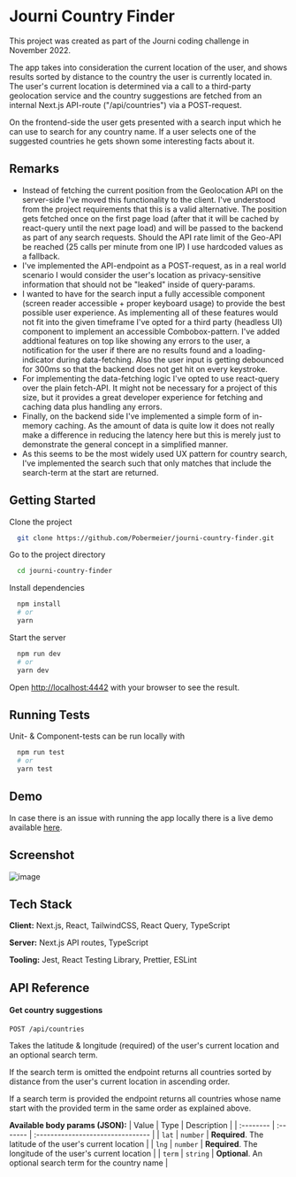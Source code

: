 
# Journi Country Finder

This project was created as part of the Journi coding challenge in November 2022.

The app takes into consideration the current location of the user, and shows results sorted by distance to the country the user is currently located in. The user's current location is determined via a call to a third-party geolocation service and the country suggestions are fetched from an internal Next.js API-route ("/api/countries") via a POST-request.

On the frontend-side the user gets presented with a search input which he can use to search for any country name. If a user selects one of the suggested countries he gets shown some interesting facts about it.

## Remarks

- Instead of fetching the current position from the Geolocation API on the server-side I've moved this functionality to the client. I've understood from the project requirements that this is a valid alternative. The position gets fetched once on the first page load (after that it will be cached by react-query until the next page load) and will be passed to the backend as part of any search requests. Should the API rate limit of the Geo-API be reached (25 calls per minute from one IP) I use hardcoded values as a fallback.
- I've implemented the API-endpoint as a POST-request, as in a real world scenario I would consider the user's location as privacy-sensitive information that should not be "leaked" inside of query-params.
- I wanted to have for the search input a fully accessible component (screen reader accessible + proper keyboard usage) to provide the best possible user experience. As implementing all of these features would not fit into the given timeframe I've opted for a third party (headless UI) component to implement an accessible Combobox-pattern. I've added addtional features on top like showing any errors to the user, a notification for the user if there are no results found and a loading-indicator during data-fetching. Also the user input is getting debounced for 300ms so that the backend does not get hit on every keystroke. 
- For implementing the data-fetching logic I've opted to use react-query over the plain fetch-API. It might not be necessary for a project of this size, but it provides a great developer experience for fetching and caching data plus handling any errors.
- Finally, on the backend side I've implemented a simple form of in-memory caching. As the amount of data is quite low it does not really make a difference in reducing the latency here but this is merely just to demonstrate the general concept in a simplified manner.
-  As this seems to be the most widely used UX pattern for country search, I've implemented the search such that only matches that include the search-term at the start are returned.

## Getting Started

Clone the project

```bash
  git clone https://github.com/Pobermeier/journi-country-finder.git
```

Go to the project directory

```bash
  cd journi-country-finder
```

Install dependencies

```bash
  npm install
  # or
  yarn
```

Start the server

```bash
  npm run dev
  # or
  yarn dev
```

Open [http://localhost:4442](http://localhost:4442) with your browser to see the result.

## Running Tests

Unit- & Component-tests can be run locally with

```bash
  npm run test
  # or
  yarn test
```

## Demo

In case there is an issue with running the app locally there is a live demo available [here](https://journi-country-finder.vercel.app/).


## Screenshot

![image](https://user-images.githubusercontent.com/19672749/204149314-72c3f8a4-9a80-4fba-8880-1a301e59949b.png)

## Tech Stack

**Client:** Next.js, React, TailwindCSS, React Query, TypeScript

**Server:** Next.js API routes, TypeScript

**Tooling:** Jest, React Testing Library, Prettier, ESLint


## API Reference

#### Get country suggestions

```http
POST /api/countries
```
Takes the latitude & longitude (required) of the user's current location and an optional search term.

If the search term is omitted the endpoint returns all countries sorted by distance from the user's current location in ascending order.

If a search term is provided the endpoint returns all countries whose name start with the provided term in the same order as explained above.

__Available body params (JSON):__
| Value | Type     | Description                       |
| :-------- | :------- | :-------------------------------- |
| `lat`      | `number` | **Required**. The latitude of the user's current location |
| `lng`      | `number` | **Required**. The longitude of the user's current location |
| `term`      | `string` | **Optional**. An optional search term for the country name |
